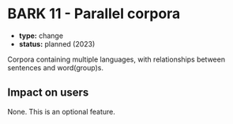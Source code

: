 # BARK 11 - Parallel corpora

- **type:** change
- **status:** planned (2023)

Corpora containing multiple languages, with relationships between sentences and word(group)s.

## Impact on users

None. This is an optional feature.
